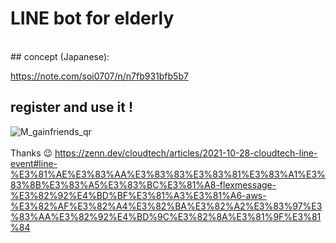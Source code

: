 # LINE bot for elderly
<br>
## concept (Japanese):<br>

https://note.com/soi0707/n/n7fb931bfb5b7
<br>

## register and use it !
![M_gainfriends_qr](https://user-images.githubusercontent.com/52186679/157022802-399ad76d-d51f-4b20-8e24-958a29002695.png)
<br>
<br>
Thanks 😉 https://zenn.dev/cloudtech/articles/2021-10-28-cloudtech-line-event#line-%E3%81%AE%E3%83%AA%E3%83%83%E3%83%81%E3%83%A1%E3%83%8B%E3%83%A5%E3%83%BC%E3%81%A8-flexmessage-%E3%82%92%E4%BD%BF%E3%81%A3%E3%81%A6-aws-%E3%82%AF%E3%82%A4%E3%82%BA%E3%82%A2%E3%83%97%E3%83%AA%E3%82%92%E4%BD%9C%E3%82%8A%E3%81%9F%E3%81%84
